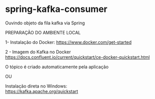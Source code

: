 # spring-kafka-consumer
Ouvindo objeto da fila kafka via Spring

PREPARAÇÃO DO AMBIENTE LOCAL

1- Instalação do Docker: https://www.docker.com/get-started

2 - Imagem do Kafka no Docker https://docs.confluent.io/current/quickstart/ce-docker-quickstart.html

O tópico é criado automaticamente pela aplicação


OU

Instalação direta no Windows: <br />
https://kafka.apache.org/quickstart
